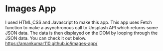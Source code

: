 # Images App
I used HTML,CSS and Javascript to make this app.
This app uses Fetch function to make a asynchronous call to Unsplash API which returns some JSON data.
The data is then displayed on the DOM by looping through the  JSON data.
You can check it out below.
https://amankumar110.github.io/images-app/

